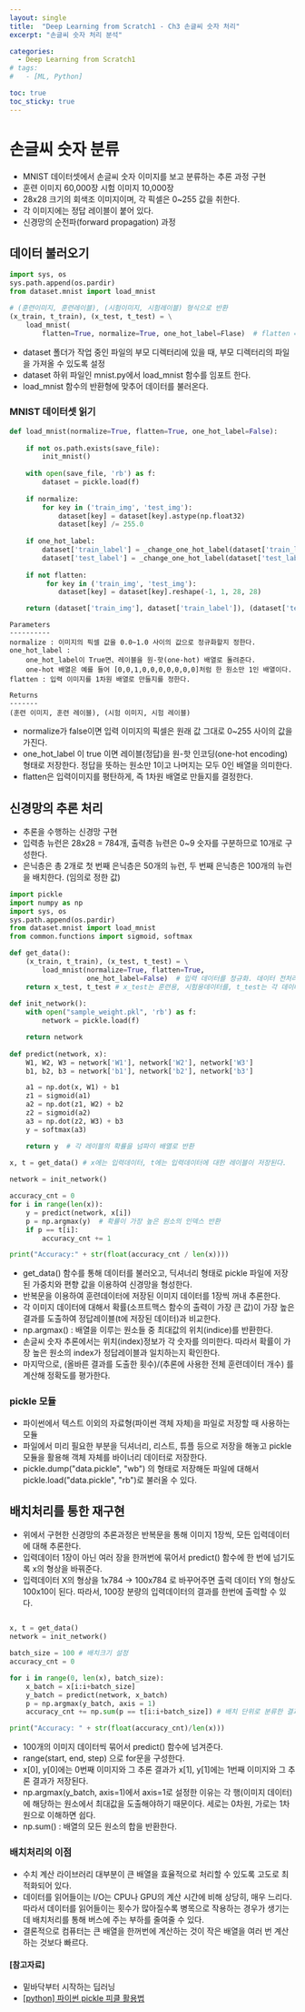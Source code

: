 ```yaml
---
layout: single
title:  "Deep Learning from Scratch1 - Ch3 손글씨 숫자 처리"
excerpt: "손글씨 숫자 처리 분석"

categories:
  - Deep Learning from Scratch1
# tags:
#   - [ML, Python]

toc: true
toc_sticky: true
---
```


# 손글씨 숫자 분류
- MNIST 데이터셋에서 손글씨 숫자 이미지를 보고 분류하는 추론 과정 구현
- 훈련 이미지 60,000장 시험 이미지 10,000장
- 28x28 크기의 회색조 이미지이며, 각 픽셀은 0~255 값을 취한다.
- 각 이미지에는 정답 레이블이 붙어 있다.
- 신경망의 순전파(forward propagation) 과정

## 데이터 불러오기
```python
import sys, os
sys.path.append(os.pardir)
from dataset.mnist import load_mnist

# (훈련이미지, 훈련레이블), (시험이미지, 시험레이블) 형식으로 반환
(x_train, t_train), (x_test, t_test) = \
    load_mnist(
        flatten=True, normalize=True, one_hot_label=Flase)  # flatten = True, 읽어들인 이미지는 1차원 넘파이 배열로 저장됨
```

- dataset 폴더가 작업 중인 파일의 부모 디렉터리에 있을 때, 부모 디렉터리의 파일을 가져올 수 있도록 설정
- dataset 하위 파일인 mnist.py에서 load_mnist 함수를 임포트 한다.
- load_mnist 함수의 반환형에 맞추어 데이터를 불러온다.

### MNIST 데이터셋 읽기

``` python
def load_mnist(normalize=True, flatten=True, one_hot_label=False):
 
    if not os.path.exists(save_file):
        init_mnist()
        
    with open(save_file, 'rb') as f:
        dataset = pickle.load(f)
    
    if normalize:
        for key in ('train_img', 'test_img'):
            dataset[key] = dataset[key].astype(np.float32)
            dataset[key] /= 255.0
            
    if one_hot_label:
        dataset['train_label'] = _change_one_hot_label(dataset['train_label'])
        dataset['test_label'] = _change_one_hot_label(dataset['test_label'])    
    
    if not flatten:
         for key in ('train_img', 'test_img'):
            dataset[key] = dataset[key].reshape(-1, 1, 28, 28)

    return (dataset['train_img'], dataset['train_label']), (dataset['test_img'], dataset['test_label']) 

```
    
    Parameters
    ----------
    normalize : 이미지의 픽셀 값을 0.0~1.0 사이의 값으로 정규화할지 정한다.
    one_hot_label : 
        one_hot_label이 True면、레이블을 원-핫(one-hot) 배열로 돌려준다.
        one-hot 배열은 예를 들어 [0,0,1,0,0,0,0,0,0,0]처럼 한 원소만 1인 배열이다.
    flatten : 입력 이미지를 1차원 배열로 만들지를 정한다. 
    
    Returns
    -------
    (훈련 이미지, 훈련 레이블), (시험 이미지, 시험 레이블)
    
- normalize가 false이면 입력 이미지의 픽셀은 원래 값 그대로 0~255 사이의 값을 가진다.
- one_hot_label 이 true 이면 레이블(정답)을 원-핫 인코딩(one-hot encoding) 형태로 저장한다. 정답을 뜻하는 원소만 1이고 나머지는 모두 0인 배열을 의미한다.
- flatten은 입력이미지를 평탄하게, 즉 1차원 배열로 만들지를 결정한다.

## 신경망의 추론 처리
- 추론을 수행하는 신경망 구현
- 입력층 뉴런은 28x28 = 784개, 출력층 뉴련은 0~9 숫자를 구분하므로 10개로 구성한다.
- 은닉층은 총 2개로 첫 번째 은닉층은 50개의 뉴런, 두 번째 은닉층은 100개의 뉴런을 배치한다. (임의로 정한 값)

``` python
import pickle
import numpy as np
import sys, os
sys.path.append(os.pardir)
from dataset.mnist import load_mnist
from common.functions import sigmoid, softmax

def get_data():
    (x_train, t_train), (x_test, t_test) = \
        load_mnist(normalize=True, flatten=True,
                   one_hot_label=False)  # 입력 데이터를 정규화. 데이터 전처리 작업
    return x_test, t_test # x_test는 훈련용, 시험용데이터를, t_test는 각 데이터의 레이블(정답)을 반환한다.
    
def init_network():
    with open("sample_weight.pkl", 'rb') as f:
        network = pickle.load(f)

    return network
    
def predict(network, x):
    W1, W2, W3 = network['W1'], network['W2'], network['W3']
    b1, b2, b3 = network['b1'], network['b2'], network['b3']

    a1 = np.dot(x, W1) + b1
    z1 = sigmoid(a1)
    a2 = np.dot(z1, W2) + b2
    z2 = sigmoid(a2)
    a3 = np.dot(z2, W3) + b3
    y = softmax(a3)

    return y  # 각 레이블의 확률을 넘파이 배열로 반환
    
x, t = get_data() # x에는 입력데이터, t에는 입력데이터에 대한 레이블이 저장된다.

network = init_network()

accuracy_cnt = 0
for i in range(len(x)):
    y = predict(network, x[i])
    p = np.argmax(y)  # 확률이 가장 높은 원소의 인덱스 반환
    if p == t[i]:
        accuracy_cnt += 1

print("Accuracy:" + str(float(accuracy_cnt / len(x))))

```
- get_data() 함수를 통해 데이터를 불러오고, 딕셔너리 형태로 pickle 파일에 저장된 가중치와 편향 값을 이용하여 신경망을 형성한다.
- 반복문을 이용하여 훈련데이터에 저장된 이미지 데이터를 1장씩 꺼내 추론한다. 
- 각 이미지 데이터에 대해서 확률(소프트맥스 함수의 출력이 가장 큰 값)이 가장 높은 결과를 도출하여 정답레이블(t에 저장된 데이터)과 비교한다.
- np.argmax() : 배열을 이루는 원소들 중 최대값의 위치(indice)를 반환한다. 
- 손글씨 숫자 추론에서는 위치(index)정보가 각 숫자를 의미한다. 따라서 확률이 가장 높은 원소의 index가 정답레이블과 일치하는지 확인한다.
- 마지막으로, (올바른 결과를 도출한 횟수)/(추론에 사용한 전체 훈련데이터 개수) 를 계산해 정확도를 평가한다. 

### pickle 모듈
- 파이썬에서 텍스트 이외의 자료형(파이썬 객체 자체)을 파일로 저장할 때 사용하는 모듈
- 파일에서 미리 필요한 부분을 딕셔너리, 리스트, 튜플 등으로 저장을 해놓고 pickle 모듈을 활용해 객체 자체를 바이너리 데이터로 저장한다.
- pickle.dump("data.pickle", "wb") 의 형태로 저장해둔 파일에 대해서 pickle.load("data.pickle", "rb")로 불러올 수 있다.

## 배치처리를 통한 재구현
- 위에서 구현한 신경망의 추론과정은 반복문을 통해 이미지 1장씩, 모든 입력데이터에 대해 추론한다.
- 입력데이터 1장이 아닌 여러 장을 한꺼번에 묶어서 predict() 함수에 한 번에 넘기도록 x의 형상을 바꿔준다.
- 입력데이터 X의 형상을 1x784 -> 100x784 로 바꾸어주면 출력 데이터 Y의 형상도 100x10이 된다. 따라서, 100장 분량의 입력데이터의 결과를 한번에 출력할 수 있다.

``` python

x, t = get_data()
network = init_network()

batch_size = 100 # 배치크기 설정
accuracy_cnt = 0

for i in range(0, len(x), batch_size):
    x_batch = x[i:i+batch_size]
    y_batch = predict(network, x_batch)
    p = np.argmax(y_batch, axis = 1)
    accuracy_cnt += np.sum(p == t[i:i+batch_size]) # 배치 단위로 분류한 결과를 실제 답과 비교

print("Accuracy: " + str(float(accuracy_cnt)/len(x)))

```

- 100개의 이미지 데이터씩 묶어서 predict() 함수에 넘겨준다. 
- range(start, end, step) 으로 for문을 구성한다.
- x[0], y[0]에는 0번째 이미지와 그 추론 결과가 x[1], y[1]에는 1번째 이미지와 그 추론 결과가 저장된다.
- np.argmax(y_batch, axis=1)에서 axis=1로 설정한 이유는 각 행(이미지 데이터)에 해당하는 원소에서 최대값을 도출해야하기 때문이다. 세로는 0차원, 가로는 1차원으로 이해하면 쉽다.
- np.sum() : 배열의 모든 원소의 합을 반환한다.


### 배치처리의 이점
- 수치 계산 라이브러리 대부분이 큰 배열을 효율적으로 처리할 수 있도록 고도로 최적화되어 있다.
- 데이터를 읽어들이는 I/O는 CPU나 GPU의 계산 시간에 비해 상당히, 매우 느리다. 따라서 데이터를 읽어들이는 횟수가 많아질수록 병목으로 작용하는 경우가 생기는데 배치처리를 통해 버스에 주는 부하를 줄여줄 수 있다.
- 결론적으로 컴퓨터는 큰 배열을 한꺼번에 계산하는 것이 작은 배열을 여러 번 계산하는 것보다 빠르다.

#### [참고자료]
- 밑바닥부터 시작하는 딥러닝
- [[python] 파이썬 pickle 피클 활용법](https://korbillgates.tistory.com/173)


